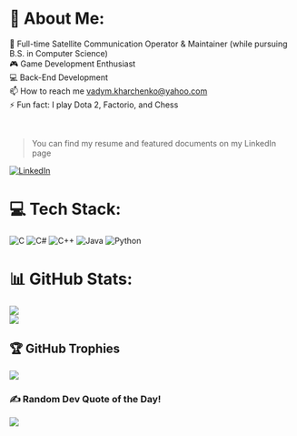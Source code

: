 # 💫 About Me:
🚀 Full-time Satellite Communication Operator & Maintainer (while pursuing B.S. in Computer Science)<br>
🎮 Game Development Enthusiast<br>
💻 Back-End Development<br>
📫 How to reach me vadym.kharchenko@yahoo.com<br>
⚡ Fun fact: I play Dota 2, Factorio, and Chess<br>

<br>


> You can find my resume and featured documents on my LinkedIn page

[![LinkedIn](https://img.shields.io/badge/LinkedIn-%230077B5.svg?logo=linkedin&logoColor=white)](https://www.linkedin.com/in/kharchenkov/) 

# 💻 Tech Stack:
![C](https://img.shields.io/badge/c-%2300599C.svg?style=for-the-badge&logo=c&logoColor=white) ![C#](https://img.shields.io/badge/c%23-%23239120.svg?style=for-the-badge&logo=csharp&logoColor=white) ![C++](https://img.shields.io/badge/c++-%2300599C.svg?style=for-the-badge&logo=c%2B%2B&logoColor=white) ![Java](https://img.shields.io/badge/java-%23ED8B00.svg?style=for-the-badge&logo=openjdk&logoColor=white) ![Python](https://img.shields.io/badge/python-3670A0?style=for-the-badge&logo=python&logoColor=ffdd54)
# 📊 GitHub Stats:
![](https://github-readme-streak-stats.herokuapp.com/?user=Vadym-0K&theme=onedark&hide_border=false)<br/>
![](https://github-readme-stats.vercel.app/api/top-langs/?username=Vadym-0K&theme=onedark&hide_border=false&include_all_commits=true&count_private=true&layout=compact)

## 🏆 GitHub Trophies
![](https://github-profile-trophy.vercel.app/?username=Vadym-0K&theme=onedark&no-frame=false&no-bg=false&margin-w=4)

### ✍️ Random Dev Quote of the Day!
![](https://quotes-github-readme.vercel.app/api?type=horizontal&theme=dark)

<!-- Proudly created with GPRM ( https://gprm.itsvg.in ) -->

